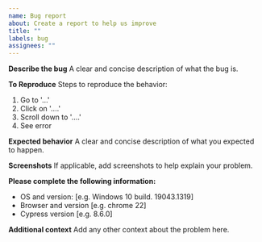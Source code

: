 ```yaml
---
name: Bug report
about: Create a report to help us improve
title: ""
labels: bug
assignees: ""
---
```


**Describe the bug**
A clear and concise description of what the bug is.

**To Reproduce**
Steps to reproduce the behavior:

1. Go to '...'
2. Click on '....'
3. Scroll down to '....'
4. See error

**Expected behavior**
A clear and concise description of what you expected to happen.

**Screenshots**
If applicable, add screenshots to help explain your problem.

**Please complete the following information:**

- OS and version: [e.g. Windows 10 build. 19043.1319]
- Browser and version [e.g. chrome 22]
- Cypress version [e.g. 8.6.0]

**Additional context**
Add any other context about the problem here.
